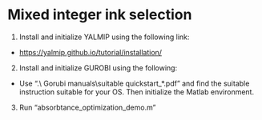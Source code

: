 # Mixed integer ink selection
1.	Install and initialize YALMIP using the following link:
* https://yalmip.github.io/tutorial/installation/
 
2.	Install and initialize GUROBI using the following:
* Use “.\ Gorubi manuals\suitable quickstart_*.pdf” and find the suitable instruction suitable for your OS. Then initialize the Matlab environment. 

3.	Run “absorbtance_optimization_demo.m”

